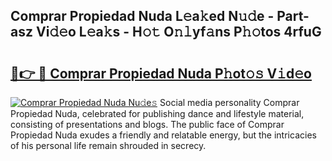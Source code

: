 ## Comprar Propiedad Nuda L𝚎a𝚔ed N𝚞𝚍e - Part-asz Vi𝚍𝚎o L𝚎a𝚔s - H𝚘𝚝 O𝚗𝚕yf𝚊ns P𝚑𝚘tos 4rfuG

# <h2><a href="http://kf1aby.oniu.top/?m=Comprar+Propiedad+Nuda">🔗👉 🔴 Comprar Propiedad Nuda P𝚑ot𝚘𝚜 V𝚒d𝚎o</a></h2>

[![Comprar Propiedad Nuda Nu𝚍e𝚜](https://i.imgur.com/0qMVB7G.gif)](http://kf1aby.oniu.top/?m=Comprar+Propiedad+Nuda)
Social media personality Comprar Propiedad Nuda, celebrated for publishing dance and lifestyle material, consisting of presentations and blogs. The public face of Comprar Propiedad Nuda exudes a friendly and relatable energy, but the intricacies of his personal life remain shrouded in secrecy.  
